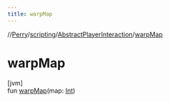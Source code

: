 ```yaml
---
title: warpMap
---
```

//[Perry](../../../index.html)/[scripting](../index.html)/[AbstractPlayerInteraction](index.html)/[warpMap](warp-map.html)



# warpMap



[jvm]\
fun [warpMap](warp-map.html)(map: [Int](https://kotlinlang.org/api/latest/jvm/stdlib/kotlin/-int/index.html))




